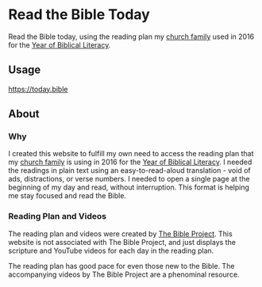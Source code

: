 # Read the Bible Today

Read the Bible today, using the reading plan my <a href="http://realitysf.com">church family</a> used in 2016 for the <a href="http://bible.realitysf.com">Year of Biblical Literacy</a>.

## Usage

https://today.bible

## About

### Why
I created this website to fulfill my own need to access the reading plan that my <a href="http://realitysf.com">church family</a> is using in 2016 for the <a href="http://bible.realitysf.com">Year of Biblical Literacy</a>. I needed the readings in plain text using an easy-to-read-aloud translation - void of ads, distractions, or verse numbers. I needed to open a single page at the beginning of my day and read, without interruption. This format is helping me stay focused and read the Bible.

### Reading Plan and Videos
The reading plan and videos were created by <a href="http://thebibleproject.tumblr.com/readscripture">The Bible Project</a>. This website is not associated with The Bible Project, and just displays the scripture and YouTube videos for each day in the reading plan.

The reading plan has good pace for even those new to the Bible. The accompanying videos by The Bible Project are a phenominal resource.
